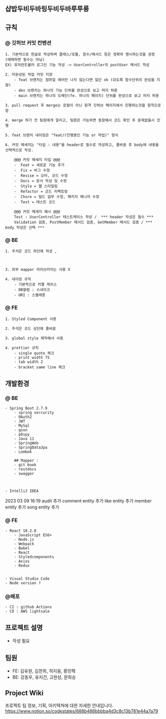 ## 샵밥두비두바링두비두바루루룽

## 규칙

### @ 깃허브 커밋 컨벤션

    1. 기본적으로 한글로 작성하며 클래스/모듈, 함수/메서드 등은 정확히 명시하는것을 권장 (애메하면 필수는 아님)
    EX) 유저컨트롤러 로그인 기능 작성 -> UserController의 postUser 메서드 작성

    2. 미완성된 작업 커밋 지양
        - feat 브랜치는 컴파일 에러만 나지 않는다면 일단 ok (되도록 함수단위의 완성을 지향)
        - dev 브랜치는 하나의 기능 단위를 완성으로 보고 머지 허용
        - main 브랜치는 하나의 도메인(fe. 하나의 페이지) 단위를 완성으로 보고 머지 허용

    3. pull request 후 merge는 로컬이 아닌 원격 깃허브 페이지에서 진행하는것을 원칙으로 함

    4. merge 하기 전 팀원에게 알리고, 팀원은 가능하면 동참해서 코드 확인 후 문제없을시 진행

    5. feat 브렌치 네이밍은 "feat/(진행중인 기능 or 작업)" 형식

    6. 커밋 메세지는 "타입 : 내용"을 header로 필수로 작성하고, 줄바꿈 후 body에 내용을 선택적으로 작성.

        @@@ 커밋 메세지 타입 @@@
        -  Feat = 새로운 기능 추가
        -  Fix = 버그 수정
        -  Revise = 오타, 코드 수정
        -  Docs = 문서 작성 및 수정
        -  Style = 웹 스타일링
        -  Refactor = 코드 리팩토링
        -  Chore = 빌드 업무 수정, 패키지 매니저 수정
        -  Test = 테스트 코드

        @@@ 커밋 메세지 예시 @@@
        Test : UserController 테스트케이스 작성 /  *** header 작성은 필수 ***
        Validation 검증, PostMember 메서드 검증, GetMember 메서드 검증 / *** body 작성은 선택 ***

### @ BE

    1. 주석은 코드 하단에 작성 ,

    

    3. 외부 mapper 라이브러리는 사용 X

    4. 네이밍 규칙
        - 기본적으로 카멜 케이스
        - DB컬럼 : 스네이크
        - URI : 스켈레톤

### @ FE

    1. Styled Component 사용

    2. 주석은 코드 상단에 줄바꿈

    3. global style 제작해서 사용

    4. prettier 규칙
        - single quote 체크
        - print width 75
        - tab width 2
        - bracket same line 체크

## 개발환경

### @ BE

    - Spring Boot 2.7.9
        - spring sercurity
        - OAuth2
        - JWT 
        - MySql
        - gson
        - p6spy
        - Java 11
        - SpringWeb
        - SpringDataJpa
        - Lombok

        ## Mapper : 
        - git book
        - restdocs
        - swagger 



    - IntelliJ IDEA

2023 03 09 16:19
audit 추가
comment entity 추가
like entity 추가
member entity 추가
song entity 추가

### @ FE

    - React 18.2.0
        - JavaScript ES6+
        - Node.js
        - Webpack
        - Babel
        - React
        - Styledcomponents
        - Axios
        - Redux


    - Visual Studio Code
    - Node version ?

### @배포 

    - CI : github Actions
    - CD : AWS lightsale
## 프로젝트 설명

- 작성 필요

## 팀원

- FE: 김유원, 김찬희, 하지웅, 황민혁
- BE: 강동우, 유지건, 고한성, 문희승

## Project Wiki

프로젝트 팀 정보, 기획, 아키텍쳐에 대한 자세한 안내입니다.
https://www.notion.so/codestates/688b486bbbba4d3c8c13b781e44a7a79

